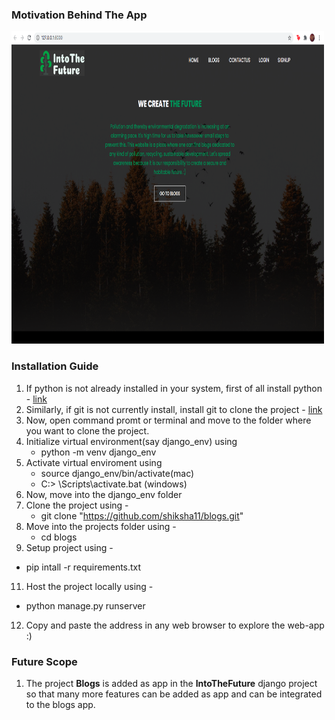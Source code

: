 ### Motivation Behind The App
<img src = "https://github.com/shiksha11/blogs/blob/master/media/blog/images/homepage.png"  style = "height:500px; width: 500px;">



### Installation Guide
1. If python is not already installed in your system, first of all install python -  [link](https://www.python.org/downloads/) 
2. Similarly, if git is not currently install, install git to clone the project - [link](https://git-scm.com/downloads)
3. Now, open command promt or terminal and move to the folder where you want to clone the project.
4. Initialize virtual environment(say django_env) using 
   * python -m venv django_env
6. Activate virtual enviroment using 
   * source django_env/bin/activate(mac)
   * C:\> <venv>\Scripts\activate.bat (windows)
7. Now, move into the django_env folder
8. Clone the project using - 
   * git clone "https://github.com/shiksha11/blogs.git"
9. Move into the projects folder using -
   * cd blogs
10. Setup project using - 
   * pip intall -r requirements.txt
11. Host the project locally using - 
   * python manage.py runserver
12. Copy and paste the address in any web browser to explore the web-app :)


### Future Scope 
1. The project **Blogs** is added as app in the **IntoTheFuture** django project so that many more features can be added as app and can be integrated to the blogs app.
